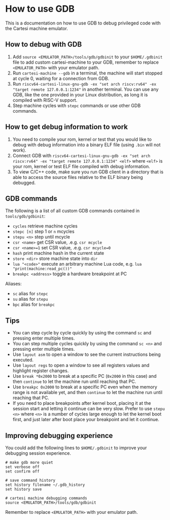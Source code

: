 # How to use GDB

This is a documentation on how to use GDB to debug privileged code with the Cartesi machine emulator.

## How to debug with GDB

1. Add `source <EMULATOR_PATH>/tools/gdb/gdbinit` to your `$HOME/.gdbinit` file to add custom cartesi-machine to your GDB, remember to replace `<EMULATOR_PATH>` with your emulator path.
2. Run `cartesi-machine --gdb` in a terminal, the machine will start stopped at cycle 0, waiting for a connection from GDB.
3. Run `riscv64-cartesi-linux-gnu-gdb -ex "set arch riscv:rv64" -ex "target remote 127.0.0.1:1234"` in another terminal. You can use any GDB, like the one provided in your Linux distribution, as long it is compiled with RISC-V support.
4. Step machine cycles with `stepc` commands or use other GDB commands.

## How to get debug information to work

1. You need to compile your rom, kernel or test that you would like to debug with
debug information into a binary ELF file (using `.bin` will not work).
2. Connect GDB with `riscv64-cartesi-linux-gnu-gdb -ex "set arch riscv:rv64" -ex "target remote 127.0.0.1:1234" <elf>` where `<elf>` is your rom, kernel or test ELF file compiled with debug information.
3. To view C/C++ code, make sure you run GDB client in a directory that is able to access the source files relative to the ELF binary being debugged.

## GDB commands

The following is a list of all custom GDB commands contained in `tools/gdb/gdbinit`:

- `cycles` retrieve machine cycles
- `stepc [n]` step 1 or `n` mcycles
- `stepu <n>` step until mcycle
- `csr <name>` get CSR value, .e.g. `csr mcycle`
- `csr <name>=1` set CSR value, .e.g. `csr mcycle=0`
- `hash` print machine hash in the current state
- `store <dir>` store machine state into `dir`
- `lua "<code>"` execute an arbitrary machine Lua code, e.g. `lua "print(machine:read_pc())"`
- `breakpc <address>` toggle a hardware breakpoint at PC

Aliases:
- `sc` alias for `stepc`
- `su` alias for `stepu`
- `bpc` alias for `breakpc`

## Tips

- You can step cycle by cycle quickly by using the command `sc` and pressing enter multiple times.
- You can step multiple cycles quickly by using the command `sc <n>` and pressing enter multiple times.
- Use `layout asm` to open a window to see the current instructions being executed.
- Use `layout regs` to open a window to see all registers values and highlight register changes.
- Use `break *0x2000` to break at a specific PC (`0x2000` in this case) and then `continue` to let the machine run until reaching that PC.
- Use `breakpc 0x2000` to break at a specific PC even when the memory range is not available yet, and then `continue` to let the machine run until reaching that PC.
- If you need to place breakpoints after kernel boot, placing it at the session start and letting it continue can be very slow. Prefer to use `stepu <n>` where `<n>` is a number of cycles large enough to let the kernel boot first, and just later after boot place your breakpoint and let it continue.

## Improving debugging experience

You could add the following lines to `$HOME/.gdbinit` to improve your debugging session experience.

```
# make gdb more quiet
set verbose off
set confirm off

# save command history
set history filename ~/.gdb_history
set history save

# cartesi machine debugging commands
source <EMULATOR_PATH>/tools/gdb/gdbinit
```

Remember to replace `<EMULATOR_PATH>` with your emulator path.
